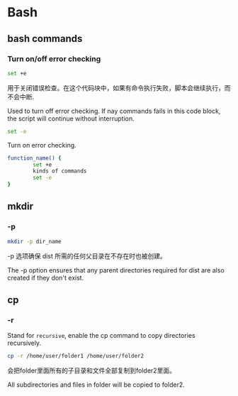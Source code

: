 # Bash



## bash commands



### Turn on/off error checking

```bash
set +e
```

用于关闭错误检查。在这个代码块中，如果有命令执行失败，脚本会继续执行，而不会中断.

Used to turn off error checking. If nay commands fails in this code block, the script will continue without interruption.

```bash
set -e
```

Turn on error checking.

```bash
function_name() {
		set +e
		kinds of commands
		set -e
}
```





## mkdir 



### -p

```bash
mkdir -p dir_name
```

-p 选项确保 dist 所需的任何父目录在不存在时也被创建。

The -p option ensures that any parent directories required for dist are also created if they don't exist.





## cp



### -r

Stand for `recursive`, enable the cp command to copy directories recursively.

```bash
cp -r /home/user/folder1 /home/user/folder2
```

会把folder里面所有的子目录和文件全部复制到folder2里面。

All subdirectories and files in folder will be copied to folder2.



